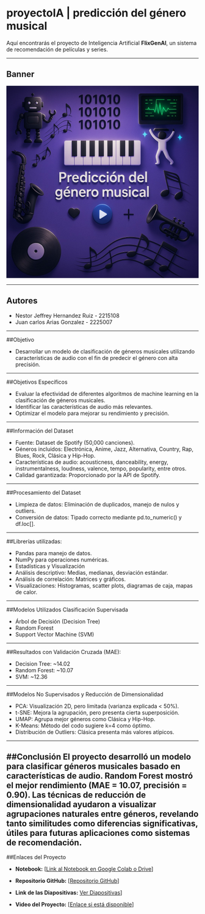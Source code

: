 # proyectoIA | predicción del género musical

Aquí encontrarás el proyecto de Inteligencia Artificial **FlixGenAI**, un sistema de recomendación de películas y series.

-------------------------------------------------------------------------------------------------------------------------------------------------------------------------------------------------------------------------------

## Banner
![Banner del Proyecto FlixGenAI](https://github.com/JeffreyHernandez8656/proyectoIA/blob/main/Banner.jpeg)

-------------------------------------------------------------------------------------------------------------------------------------------------------------------------------------------------------------------------------

## Autores

* Nestor Jeffrey Hernandez Ruiz - 2215108
* Juan carlos Arias Gonzalez - 2225007
--------------------------------------------------------------------------------------------------------------------------------------------------------------------
##Objetivo
* Desarrollar un modelo de clasificación de géneros musicales utilizando características de audio con el fin de predecir el género con alta precisión.
--------------------------------------------------------------------------------------------------------------------------------------------------------------------
##Objetivos Específicos
* Evaluar la efectividad de diferentes algoritmos de machine learning en la clasificación de géneros musicales.
* Identificar las características de audio más relevantes.
* Optimizar el modelo para mejorar su rendimiento y precisión.
--------------------------------------------------------------------------------------------------------------------------------------------------------------------
##Información del Dataset
* Fuente: Dataset de Spotify (50,000 canciones).
* Géneros incluidos: Electrónica, Anime, Jazz, Alternativa, Country, Rap, Blues, Rock, Clásica y Hip-Hop.
* Características de audio: acousticness, danceability, energy, instrumentalness, loudness, valence, tempo, popularity, entre otros.
* Calidad garantizada: Proporcionado por la API de Spotify.
--------------------------------------------------------------------------------------------------------------------------------------------------------------------
##Procesamiento del Dataset
* Limpieza de datos: Eliminación de duplicados, manejo de nulos y outliers.
* Conversión de datos: Tipado correcto mediante pd.to_numeric() y df.loc[].
--------------------------------------------------------------------------------------------------------------------------------------------------------------------
##Librerías utilizadas:
* Pandas para manejo de datos.
* NumPy para operaciones numéricas.
* Estadísticas y Visualización
* Análisis descriptivo: Medias, medianas, desviación estándar.
* Análisis de correlación: Matrices y gráficos.
* Visualizaciones: Histogramas, scatter plots, diagramas de caja, mapas de calor.
--------------------------------------------------------------------------------------------------------------------------------------------------------------------
##Modelos Utilizados Clasificación Supervisada
* Árbol de Decisión (Decision Tree)
* Random Forest
* Support Vector Machine (SVM)
--------------------------------------------------------------------------------------------------------------------------------------------------------------------
##Resultados con Validación Cruzada (MAE):
* Decision Tree: ~14.02
* Random Forest: ~10.07 
* SVM: ~12.36
--------------------------------------------------------------------------------------------------------------------------------------------------------------------
##Modelos No Supervisados y Reducción de Dimensionalidad
* PCA: Visualización 2D, pero limitada (varianza explicada < 50%).
* t-SNE: Mejora la agrupación, pero presenta cierta superposición.
* UMAP: Agrupa mejor géneros como Clásica y Hip-Hop.
* K-Means: Método del codo sugiere k=4 como óptimo.
* Distribución de Outliers: Clásica presenta más valores atípicos.
--------------------------------------------------------------------------------------------------------------------------------------------------------------------
##Conclusión
El proyecto desarrolló un modelo para clasificar géneros musicales basado en características de audio. Random Forest mostró el mejor rendimiento (MAE = 10.07, precisión = 0.90). Las técnicas de reducción de dimensionalidad ayudaron a visualizar agrupaciones naturales entre géneros, revelando tanto similitudes como diferencias significativas, útiles para futuras aplicaciones como sistemas de recomendación.
--------------------------------------------------------------------------------------------------------------------------------------------------------------------
##Enlaces del Proyecto
* **Notebook:** [[Link al Notebook en Google Colab o Drive](https://github.com/JeffreyHernandez8656/proyectoIA/blob/main/proyectoia_Juan_Nestor.ipynb)]

* **Repositorio GitHub:** [[Repositorio GitHub](https://github.com/JeffreyHernandez8656/proyectoIA)]

* **Link de las Diapositivas:** [Ver Diapositivas](https://github.com/JeffreyHernandez8656/proyectoIA/blob/main/predicci%C3%B3n%20del%20g%C3%A9nero%20musical.pptx)]

* **Video del Proyecto:** [[Enlace si está disponible](https://youtu.be/UCSGr3GRNVY)]
